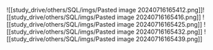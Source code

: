 ![[study_drive/others/SQL/imgs/Pasted image 20240716165412.png]]![[study_drive/others/SQL/imgs/Pasted image 20240716165416.png]] ![[study_drive/others/SQL/imgs/Pasted image 20240716165425.png]] ![[study_drive/others/SQL/imgs/Pasted image 20240716165432.png]] ![[study_drive/others/SQL/imgs/Pasted image 20240716165439.png]]